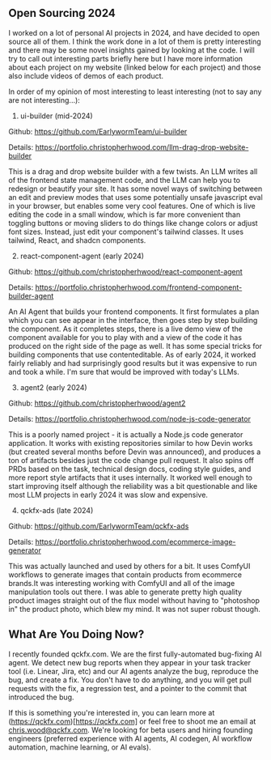 ## Open Sourcing 2024

I worked on a lot of personal AI projects in 2024, and have decided to open source all of them. I think the work done in a lot of them is pretty interesting and there may be some novel insights gained by looking at the code. I will try to call out interesting parts briefly here but I have more information about each project on my website (linked below for each project) and those also include videos of demos of each product.

In order of my opinion of most interesting to least interesting (not to say any are not interesting...):

1. ui-builder (mid-2024)

Github: https://github.com/EarlywormTeam/ui-builder

Details: https://portfolio.christopherhwood.com/llm-drag-drop-website-builder

This is a drag and drop website builder with a few twists. An LLM writes all of the frontend state management code, and the LLM can help you to redesign or beautify your site. It has some novel ways of switching between an edit and preview modes that uses some potentially unsafe javascript eval in your browser, but enables some very cool features. One of which is live editing the code in a small window, which is far more convenient than toggling buttons or moving sliders to do things like change colors or adjust font sizes. Instead, just edit your component's tailwind classes. It uses tailwind, React, and shadcn components.

2. react-component-agent (early 2024)

Github: https://github.com/christopherhwood/react-component-agent

Details: https://portfolio.christopherhwood.com/frontend-component-builder-agent

An AI Agent that builds your frontend components. It first formulates a plan which you can see appear in the interface, then goes step by step building the component. As it completes steps, there is a live demo view of the component available for you to play with and a view of the code it has produced on the right side of the page as well. It has some special tricks for building components that use contenteditable. As of early 2024, it worked fairly reliably and had surprisingly good results but it was expensive to run and took a while. I'm sure that would be improved with today's LLMs.

3. agent2 (early 2024)

Github: https://github.com/christopherhwood/agent2

Details: https://portfolio.christopherhwood.com/node-js-code-generator

This is a poorly named project - it is actually a Node.js code generator application. It works with existing repositories similar to how Devin works (but created several months before Devin was announced), and produces a ton of artifacts besides just the code change pull request. It also spins off PRDs based on the task, technical design docs, coding style guides, and more report style artifacts that it uses internally. It worked well enough to start improving itself although the reliability was a bit questionable and like most LLM projects in early 2024 it was slow and expensive.

4. qckfx-ads (late 2024)

Github: https://github.com/EarlywormTeam/qckfx-ads

Details: https://portfolio.christopherhwood.com/ecommerce-image-generator

This was actually launched and used by others for a bit. It uses ComfyUI workflows to generate images that contain products from ecommerce brands.It was interesting working with ComfyUI and all of the image manipulation tools out there. I was able to generate pretty high quality product images straight out of the flux model without having to "photoshop in" the product photo, which blew my mind. It was not super robust though.

## What Are You Doing Now?

I recently founded qckfx.com. We are the first fully-automated bug-fixing AI agent. We detect new bug reports when they appear in your task tracker tool (i.e. Linear, Jira, etc) and our AI agents analyze the bug, reproduce the bug, and create a fix. You don't have to do anything, and you will get pull requests with the fix, a regression test, and a pointer to the commit that introduced the bug. 

If this is something you're interested in, you can learn more at (https://qckfx.com)[https://qckfx.com] or feel free to shoot me an email at chris.wood@qckfx.com. We're looking for beta users and hiring founding engineers (preferred experience with AI agents, AI codegen, AI workflow automation, machine learning, or AI evals).
